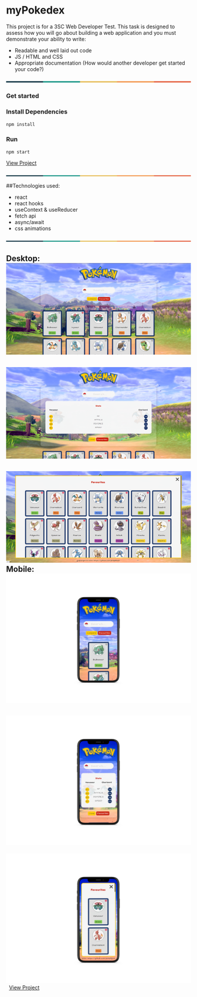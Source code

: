 # myPokedex

This project is for a 3SC Web Developer Test. This task is designed to assess how you will go about building a web application and you must demonstrate your ability to write:

- Readable and well laid out code
- JS / HTML and CSS
- Appropriate documentation (How would another developer get started your code?)

![This is an image](https://raw.githubusercontent.com/philipHinch/underline/main/underline.png)

### Get started

### Install Dependencies

```
npm install
```

### Run

```
npm start
```

[View Project](https://my-pokedex-nu.vercel.app/)

![This is an image](https://raw.githubusercontent.com/philipHinch/underline/main/underline.png)

##Technologies used:

- react
- react hooks
- useContext & useReducer
- fetch api
- async/await
- css animations

![This is an image](https://raw.githubusercontent.com/philipHinch/underline/main/underline.png)

Desktop:
&nbsp;
![This is an image](https://github.com/philipHinch/my_pokedex/blob/main/src/assets/previews/pokedex_desktop_preview.png?raw=true)
---
![This is an image](https://github.com/philipHinch/my_pokedex/blob/main/src/assets/previews/pokedex_desktop_preview_2.png?raw=true)
---
![This is an image](https://github.com/philipHinch/my_pokedex/blob/main/src/assets/previews/pokedex_desktop_preview_3.png?raw=true)
Mobile:
![This is an image](https://github.com/philipHinch/my_pokedex/blob/main/src/assets/previews/pokedex_mobile_preview.jpg?raw=true)
---
![This is an image](https://github.com/philipHinch/my_pokedex/blob/main/src/assets/previews/pokedex_mobile_preview_2.jpg?raw=true)
---
![This is an image](https://github.com/philipHinch/my_pokedex/blob/main/src/assets/previews/pokedex_mobile_preview_3.jpg?raw=true)
&nbsp;
[View Project](https://my-pokedex-nu.vercel.app/)





